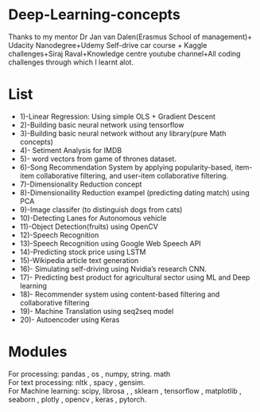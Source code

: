 # Deep-Learning-concepts

Thanks to my mentor Dr Jan van Dalen(Erasmus School of management)+ Udacity Nanodegree+Udemy Self-drive car course + Kaggle challenges+Siraj Raval+Knowledge centre youtube channel+All coding challenges through which I learnt alot. 

# List

- 1)-Linear Regression: Using simple OLS + Gradient Descent<br>
- 2)-Building basic neural network using tensorflow
- 3)-Building basic neural network without any library(pure Math concepts)
- 4)- Setiment Analysis for IMDB
- 5)- word vectors from game of thrones dataset.
- 6)-Song Recommendation System by applying popularity-based, item-item collaborative filtering, and user-item collaborative filtering.
- 7)-Dimensionality Reduction concept
- 8)-Dimensionaility Reduction exampel (predicting dating match) using PCA
- 9)-Image classifer (to distinguish dogs from cats)
- 10)-Detecting Lanes for Autonomous vehicle
- 11)-Object Detection(fruits) using OpenCV
- 12)-Speech Recognition
- 13)-Speech Recognition using Google Web Speech API
- 14)-Predicting stock price using LSTM
- 15)-Wikipedia article text generation 
- 16)- Simulating self-driving using Nvidia’s research CNN.
- 17)- Predicting best product for agricultural sector using ML and Deep learning
- 18)- Recommender system using content-based filtering and collaborative filtering
- 19)- Machine Translation using seq2seq model
- 20)- Autoencoder using Keras

# Modules

For processing: pandas ,  os ,  numpy, string. math<br>
For text processing: nltk , spacy , gensim.<br>
For Machine learning: scipy, librosa , , sklearn , tensorflow , matplotlib , seaborn , plotly , opencv , keras , pytorch.<br>

